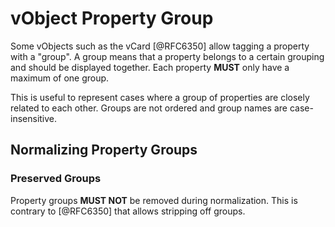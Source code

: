 # vObject Property Group

Some vObjects such as the vCard [@RFC6350] allow tagging a property with a "group". A
group means that a property belongs to a certain grouping and should be displayed
together. Each property **MUST** only have a maximum of one group.

This is useful to represent cases where a group of properties are
closely related to each other. Groups are not ordered and group names
are case-insensitive.

## Normalizing Property Groups

### Preserved Groups

Property groups **MUST NOT** be removed during normalization. This is contrary
to [@RFC6350] that allows stripping off groups.
